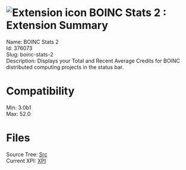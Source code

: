 # ![Extension icon](https://addons.thunderbird.net/user-media/addon_icons/376/376073-64.png?modified=1358342423) BOINC Stats 2 : Extension Summary

Name: BOINC Stats 2  
Id: 376073  
Slug: boinc-stats-2  
Description: Displays your Total and Recent Average Credits for BOINC distributed computing projects in the status bar.
  

# Compatibility
Min: 3.0b1  
Max: 52.0  

# Files

Source Tree: [Src](C:/Dev/Thunderbird/ThunderKdB/xall/xOther/376073-boinc-stats-2/src)  
Current XPI: [XPI](C:/Dev/Thunderbird/ThunderKdB/xall/xOther/376073-boinc-stats-2/xpi)  




